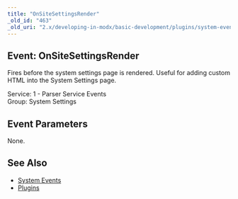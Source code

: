 ```yaml
---
title: "OnSiteSettingsRender"
_old_id: "463"
_old_uri: "2.x/developing-in-modx/basic-development/plugins/system-events/onsitesettingsrender"
---
```


Event: OnSiteSettingsRender
---------------------------

Fires before the system settings page is rendered. Useful for adding custom HTML into the System Settings page.

Service: 1 - Parser Service Events   
Group: System Settings

Event Parameters
----------------

None.

See Also
--------

- [System Events](/revolution/2.x/developing-in-modx/basic-development/plugins/system-events "System Events")
- [Plugins](/revolution/2.x/developing-in-modx/basic-development/plugins "Plugins")